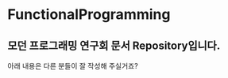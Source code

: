 FunctionalProgramming
=====================

## 모던 프로그래밍 연구회 문서 Repository입니다.

아래 내용은 다른 분들이 잘 작성해 주실거죠?


